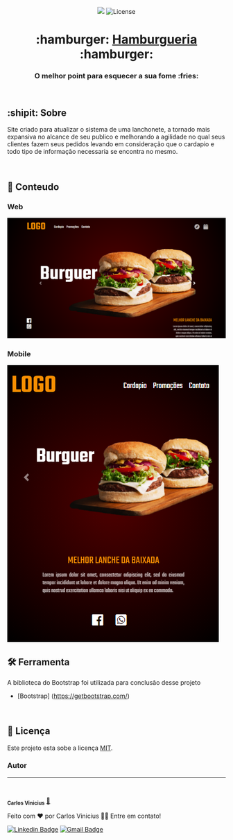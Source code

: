 <p align="center">

<img src="https://img.shields.io/badge/Bootstrap-563D7C?style=for-the-badge&logo=bootstrap&logoColor=white" />
 <img alt="License" src="https://img.shields.io/badge/license-MIT-brightgreen">
  
 
</p>

<h1 align="center">
     :hamburger: <a href="#" alt="site do ecoleta"> Hamburgueria </a>:hamburger:
</h1>

<h3 align="center">
    O melhor point para esquecer a sua fome :fries:
</h3>

<br />


## :shipit: Sobre
Site criado para atualizar o sistema de uma lanchonete, a tornado mais expansiva no alcance de seu publico e melhorando a agilidade no qual seus clientes fazem seus pedidos levando em consideração que o cardapio e todo tipo de informação necessaria se encontra no mesmo.

<br />

## :checkered_flag: Conteudo

 ### Web
 <img src="screen-readme/ct1.png" />
 
 <br />

 ### Mobile
 <img src="screen-readme/ct2.png" />

 <br />

## 🛠 Ferramenta

A biblioteca do Bootstrap foi utilizada para conclusão desse projeto

- [Bootstrap] (https://getbootstrap.com/)
<br />

## 📝 Licença

Este projeto esta sobe a licença [MIT](./LICENSE).


### Autor
---


 <img style="border-radius: 50%;" src="https://avatars.githubusercontent.com/u/69722024?s=460&u=6f1ae931d311e3063bae177286efc2811245a1e8&v=4" width="100px;" alt=""/>

 <sub><b>Carlos Vinicius</b></sub></a> <a href="">🚀</a>
<br />

Feito com ❤️ por Carlos Vinicius 👋🏽 Entre em contato!

[![Linkedin Badge](https://img.shields.io/badge/-Carlos-blue?style=flat-square&logo=Linkedin&logoColor=white&link=https://https://www.linkedin.com/in/carlos-vinicius-95745a1a4)](https://www.linkedin.com/in/carlos-vinicius-95745a1a4) 
[![Gmail Badge](https://img.shields.io/badge/-carlosvinicius.index@gmail.com-c14438?style=flat-square&logo=Gmail&logoColor=white&link=mailto:carlosvinicius.index@gmail.com)](mailto:carlosvinicius.index@gmail.com)
